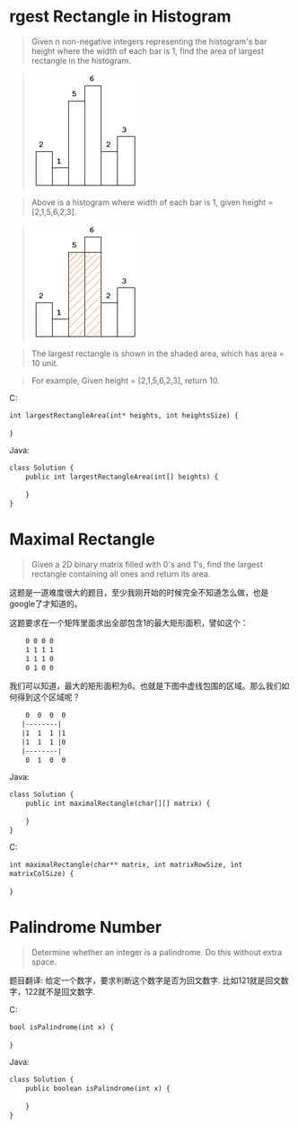 # rgest Rectangle in Histogram

> Given n non-negative integers representing the histogram's bar height where the width of each bar is 1, find the area of largest rectangle in the histogram.

> ![histogram](photos/histogram.png)

> Above is a histogram where width of each bar is 1, given height = [2,1,5,6,2,3].

> ![histogram_area](photos/histogram_area.png)

> The largest rectangle is shown in the shaded area, which has area = 10 unit.

> For example,
> Given height = [2,1,5,6,2,3],
> return 10.

C:

```
int largestRectangleArea(int* heights, int heightsSize) {
    
}
```

Java:

```
class Solution {
    public int largestRectangleArea(int[] heights) {
        
    }
}
```

# Maximal Rectangle

> Given a 2D binary matrix filled with 0's and 1's, find the largest rectangle containing all ones and return its area.

这题是一道难度很大的题目，至少我刚开始的时候完全不知道怎么做，也是google了才知道的。

这题要求在一个矩阵里面求出全部包含1的最大矩形面积，譬如这个：

```
    0 0 0 0
    1 1 1 1
    1 1 1 0
    0 1 0 0
```

我们可以知道，最大的矩形面积为6。也就是下图中虚线包围的区域。那么我们如何得到这个区域呢？

```
    0  0  0  0
   |--------|
   |1  1  1 |1
   |1  1  1 |0
   |--------|
    0  1  0  0
```

Java:

```
class Solution {
    public int maximalRectangle(char[][] matrix) {
        
    }
}
```

C:

```
int maximalRectangle(char** matrix, int matrixRowSize, int matrixColSize) {
    
}
```

# Palindrome Number

> Determine whether an integer is a palindrome. Do this without extra space.

题目翻译:
给定一个数字，要求判断这个数字是否为回文数字. 比如121就是回文数字，122就不是回文数字.

C:

```
bool isPalindrome(int x) {
    
}
```

Java:

```
class Solution {
    public boolean isPalindrome(int x) {
        
    }
}
```

